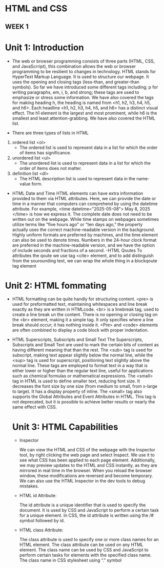 # HTML and CSS
## WEEK 1

# Unit 1: Introduction 
- The web or browser programming consists of three parts (HTML, CSS, and JavaScrript), this combination allows the web or browser programming to be resilient to changes in technology. HTML stands for HyperText Markup Language. It is used to structure our webpage. It uses the opening and closing tags (less-than, and greater-than symbols). So far we have introduced some different tags including; p for writing paragraphs, em, i, b, and strong; these tags are used to emphasize or stress some information. We have also covered the tags for making heading h, the heading is named from \<h1, h2, h3, h4, h5, and h6>. Each headline \<h1, h2, h3, h4, h5, and h6> has a distinct visual effect. The h1 element is the largest and most prominent, while h6 is the smallest and least attention-grabbing. We have also covered the HTML list. 

- There are three types of lists in HTML
  
1. ordered list \<ol>
   - The ordered list is used to represent data in a list for which the order of items has significance.
2. unordered list \<ul>
   - The unordered list is used to represent data in a list for which the order of items does not matter.
4. definition list \<dl>
   - The HTML description list is used to represent data in the name-value form.
   
- HTML Date and Time
   HTML elements can have extra information provided to them via HTML attributes. Here, we can provide the date or time in a manner that computers can comprehend by using the datetime attribute.
   For example, \<time datetime="2025-05-08"> May 8, 2025 \</time> is how we express it. The complete date does not need to be written out on the webpage. While time stamps on webpages sometimes utilize terms like 
  "five hours ago" or "ten days ago," the property actually uses the correct machine-readable version in the background. Highly uniform formats are preferred by machines, and the time element can also be used to 
  denote times. Numbers in the 24-hour clock format are preferred in the machine-readable version, and we have the option of include seconds and fractions of a second.
 -HTML Qoutes
  To attributes the qoute we use tag \<cite> element, and to add distinguish from the sourounding text, we can wrap the whole thing in a blockqoute tag element

# Unit 2: HTML fommating
- HTML formatting can be quite handly for structuring content. \<pre> is used for preformatted text, maintaining whitespaces and line break exactly as they are written in HTMLcode. \<br> is a linebreak tag, used 
 to create a line break un the content. There is no opening or closing tag on the \<br> element, making it a simple tag. It only specifies where a line break should occur; it has nothing inside it. \<Pre> and \<code> elements are often combined to display a code block with proper indentation.

- HTML Superscripts, Subscripts and Small Text
  The  Superscripts, Subscripts and Small Text are used to mark the certain bits of content as having different meaning that than the rest.
  The \<sub> tag is used for subscript, making text appear slightly below the normal line, while the \<sup> tag is used for superscript, positioning text slightly above the normal line. These tags are 
  employed to format text in a way that is either lower or higher than the regular text line, useful for applications such as chemical formulas or mathematical expressions. The \<small> tag in HTML is used to 
 define smaller text, reducing font size. It decreases the font size by one size (from medium to small, from x-large to large). It has a display property of inline. The \<small> tag also supports the Global 
 Attributes and Event Attributes in HTML. This tag is not deprecated, but it is possible to achieve better results or nearly the same effect with CSS.

  # Unit 3: HTML Capabilities
  
  - Inspector
    
    We can view the HTML and CSS of the webpage  with the Inspector tool, by right clicking the web page and select Inspect. We use it to see what CSS has been applied to each page element. Additionally, we may 
    preview updates to the HTML and CSS instantly, as they are mirrored in real time in the browser. When you reload the browser window, these modifications are reversed and become temporary. We can also use the HTML Inspector in the dev tools to debug mistakes.
 
  - HTML id Attribute:
    
     The id attribute is a unique identifier that is used to specify the document. It is used by CSS and JavaScript to perform a certain task for a unique element. In CSS, the id attribute is written using the /# 
     symbol followed by id.

  - HTML class Attribute:
  
     The class attribute is used to specify one or more class names for an HTML element. The class attribute can be used on any HTML element. The class name can be used by CSS and JavaScript to perform certain 
     tasks for elements with the specified class name. The class name in CSS stylesheet using “.” symbol




  


